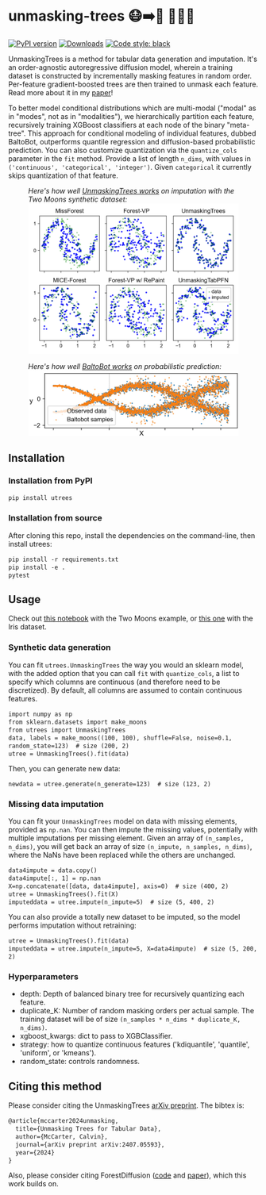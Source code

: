 # unmasking-trees 😷➡️🥳 🌲🌲🌲

[![PyPI version](https://badge.fury.io/py/utrees.svg)](https://badge.fury.io/py/utrees)
[![Downloads](https://static.pepy.tech/badge/utrees)](https://pepy.tech/project/utrees)
[![Code style: black](https://img.shields.io/badge/code%20style-black-000000.svg)](https://github.com/psf/black)

UnmaskingTrees is a method for tabular data generation and imputation. It's an order-agnostic autoregressive diffusion model, wherein a training dataset is constructed by incrementally masking features in random order. Per-feature gradient-boosted trees are then trained to unmask each feature. Read more about it in my [paper](https://arxiv.org/abs/2407.05593)!

To better model conditional distributions which are multi-modal ("modal" as in "modes", not as in "modalities"), we hierarchically partition each feature, recursively training XGBoost classifiers at each node of the binary "meta-tree". This approach for conditional modeling of individual features, dubbed BaltoBot, outperforms quantile regression and diffusion-based probabilistic prediction. You can also customize quantization via the `quantize_cols` parameter in the `fit` method. Provide a list of length `n_dims`, with values in `('continuous', 'categorical', 'integer')`. Given `categorical` it currently skips quantization of that feature. 

<figure>
  <figcaption><i>Here's how well <a href="https://github.com/calvinmccarter/unmasking-trees/blob/master/paper/moons.ipynb">UnmaskingTrees works</a> on imputation with the Two Moons synthetic dataset:</i></figcaption>
  <img src="paper/moons-imputation.png" alt="drawing" width="500"/>
</figure>

<figure>
  <figcaption><i>Here's how well <a href="https://github.com/calvinmccarter/unmasking-trees/blob/master/paper/wave.ipynb">BaltoBot works</a> on probabilistic prediction:</i></figcaption>
  <img src="paper/wave-baltobot-readme.jpg" alt="drawing" width="500"/>
</figure>

## Installation 

### Installation from PyPI
```
pip install utrees
```

### Installation from source
After cloning this repo, install the dependencies on the command-line, then install utrees:
```
pip install -r requirements.txt
pip install -e .
pytest
```

## Usage

Check out [this notebook](https://github.com/calvinmccarter/unmasking-trees/blob/master/paper/moons.ipynb) with the Two Moons example, or [this one](https://github.com/calvinmccarter/unmasking-trees/blob/master/paper/iris.ipynb) with the Iris dataset.

### Synthetic data generation

You can fit `utrees.UnmaskingTrees` the way you would an sklearn model, with the added option that you can call `fit` with `quantize_cols`, a list to specify which columns are continuous (and therefore need to be discretized). By default, all columns are assumed to contain continuous features.

```
import numpy as np
from sklearn.datasets import make_moons
from utrees import UnmaskingTrees
data, labels = make_moons((100, 100), shuffle=False, noise=0.1, random_state=123)  # size (200, 2)
utree = UnmaskingTrees().fit(data)
```

Then, you can generate new data:

```
newdata = utree.generate(n_generate=123)  # size (123, 2)
```

### Missing data imputation

You can fit your `UnmaskingTrees` model on data with missing elements, provided as `np.nan`. You can then impute the missing values, potentially with multiple imputations per missing element. Given an array of `(n_samples, n_dims)`, you will get back an array of size `(n_impute, n_samples, n_dims)`, where the NaNs have been replaced while the others are unchanged.

```
data4impute = data.copy()
data4impute[:, 1] = np.nan
X=np.concatenate([data, data4impute], axis=0)  # size (400, 2)
utree = UnmaskingTrees().fit(X)                                                                                    
imputeddata = utree.impute(n_impute=5)  # size (5, 400, 2)
```

You can also provide a totally new dataset to be imputed, so the model performs imputation without retraining:

```
utree = UnmaskingTrees().fit(data)                                                                                    
imputeddata = utree.impute(n_impute=5, X=data4impute)  # size (5, 200, 2)
```

### Hyperparameters

- depth: Depth of balanced binary tree for recursively quantizing each feature.
- duplicate_K: Number of random masking orders per actual sample. The training dataset will be of size `(n_samples * n_dims * duplicate_K, n_dims)`.
- xgboost_kwargs: dict to pass to XGBClassifier.
- strategy: how to quantize continuous features ('kdiquantile', 'quantile', 'uniform', or 'kmeans').
- random_state: controls randomness.


## Citing this method

Please consider citing the UnmaskingTrees [arXiv preprint](https://arxiv.org/pdf/2407.05593). The bibtex is:

```
@article{mccarter2024unmasking,
  title={Unmasking Trees for Tabular Data},
  author={McCarter, Calvin},
  journal={arXiv preprint arXiv:2407.05593},
  year={2024}
}
````

Also, please consider citing ForestDiffusion ([code](https://github.com/SamsungSAILMontreal/ForestDiffusion) and [paper](https://arxiv.org/abs/2309.09968)), which this work builds on.
